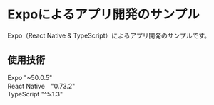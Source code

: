 # Expoによるアプリ開発のサンプル  
Expo（React Native & TypeScript）によるアプリ開発のサンプルです。  
  
## 使用技術  
Expo "~50.0.5"  
React Native　"0.73.2"  
TypeScript "^5.1.3"  
  